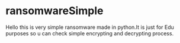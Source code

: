 # ransomwareSimple
Hello this is very simple ransomware made in python.It is just for Edu purposes so u can check simple encrypting and decrypting process.
